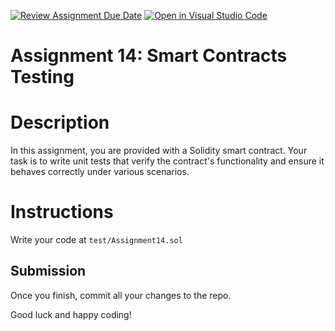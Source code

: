 [![Review Assignment Due Date](https://classroom.github.com/assets/deadline-readme-button-22041afd0340ce965d47ae6ef1cefeee28c7c493a6346c4f15d667ab976d596c.svg)](https://classroom.github.com/a/4YXXIALG)
[![Open in Visual Studio Code](https://classroom.github.com/assets/open-in-vscode-2e0aaae1b6195c2367325f4f02e2d04e9abb55f0b24a779b69b11b9e10269abc.svg)](https://classroom.github.com/online_ide?assignment_repo_id=19962030&assignment_repo_type=AssignmentRepo)
# Assignment 14: Smart Contracts Testing

# Description

In this assignment, you are provided with a Solidity smart contract. Your task is to write unit tests that verify the contract's functionality and ensure it behaves correctly under various scenarios.


# Instructions

Write your code at `test/Assignment14.sol` 


## Submission

Once you finish, commit all your changes to the repo.

Good luck and happy coding!

